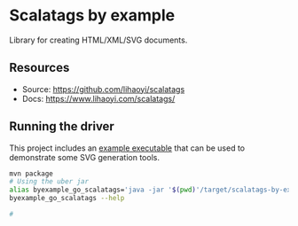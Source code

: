 Scalatags by example
====================

Library for creating HTML/XML/SVG documents.

Resources
---------

* Source: <https://github.com/lihaoyi/scalatags>
* Docs: <https://www.lihaoyi.com/scalatags/>

Running the driver
------------------

This project includes an [example executable](src/main/scala/com/skraba/byexample/scalatags/ScalatagsGo.scala)
that can be used to demonstrate some SVG generation tools.

```bash
mvn package
# Using the uber jar
alias byexample_go_scalatags='java -jar '$(pwd)'/target/scalatags-by-example-*-SNAPSHOT.jar'
byexample_go_scalatags --help

# 
```
